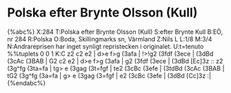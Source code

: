 # Polska efter Brynte Olsson (Kull)

{%abc%}
X:284
T:Polska efter Brynte Olsson (Kull)
S:efter Brynte Kull
B:EÖ, nr 284
R:Polska
O:Boda, Skillingmarks sn, Värmland
Z:Nils L
L:1/8
M:3/4
N:Andrareprisen har inget synligt repristecken i originalet. 
U:t=tenuto
%%tuplets 0 0 1
K:C
z2 c2 e2 | d>e f>g (3afa | !>!g2 (3fdf (3ece | (3dBd (3cAc (3BAB |
G2 c2 e2 | d>e f>g (3afa |    g2 (3fdf (3ece | (3dBd [Ec]3z ::
z2  (3g^fg (3ta=fa | tg> e (3gag (3t=fgf | te2 (3cBc (3efe | (3tdBd (3cAc  (3BAB  |
tG2 (3g^fg (3a=fa  | g>  e (3gag (3=fgf  | e2  (3cBc (3efe | (3dBd  [Cc]3z       :|
{%endabc%}
